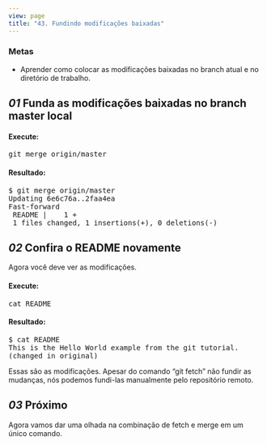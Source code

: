 ```yaml
---
view: page
title: "43. Fundindo modificações baixadas"
---
```


<h3>Metas</h3>

<ul><li>Aprender como colocar as modificações baixadas no branch atual e no diretório de trabalho.</li></ul>

<h2><em>01</em> Funda as modificações baixadas no branch master local</h2>

<h4 class="h4-pre">Execute:</h4>

<pre class="instructions">git merge origin/master</pre>

<h4 class="h4-pre">Resultado:</h4>

<pre class="sample">$ git merge origin/master
Updating 6e6c76a..2faa4ea
Fast-forward
 README |    1 +
 1 files changed, 1 insertions(+), 0 deletions(-)</pre>

<h2><em>02</em> Confira o <span class="caps">README</span> novamente</h2>

<p>Agora você deve ver as modificações.</p>

<h4 class="h4-pre">Execute:</h4>

<pre class="instructions">cat README</pre>

<h4 class="h4-pre">Resultado:</h4>

<pre class="sample">$ cat README
This is the Hello World example from the git tutorial.
(changed in original)</pre>

<p>Essas são as modificações. Apesar do comando &#8220;git fetch&#8221; não fundir as mudanças, nós podemos fundi-las manualmente pelo repositório remoto.</p>

<h2><em>03</em> Próximo</h2>
<p>Agora vamos dar uma olhada na combinação de fetch e merge em um único comando.</p>
